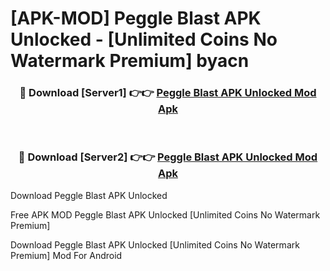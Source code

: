 # [APK-MOD] Peggle Blast APK Unlocked - [Unlimited Coins No Watermark Premium] byacn



<div align="center">
<h3>🔴 Download [Server1] 👉👉 <a href="https://momento.my/?title=Peggle_Blast_APK_Unlocked">Peggle Blast APK Unlocked Mod Apk</a></h3><br>

<h3>🔴 Download [Server2] 👉👉 <a href="https://momento.my/?title=Peggle_Blast_APK_Unlocked">Peggle Blast APK Unlocked Mod Apk</a></h3>
</div>



Download Peggle Blast APK Unlocked 

Free APK MOD Peggle Blast APK Unlocked [Unlimited Coins No Watermark Premium]

Download Peggle Blast APK Unlocked [Unlimited Coins No Watermark Premium] Mod For Android
